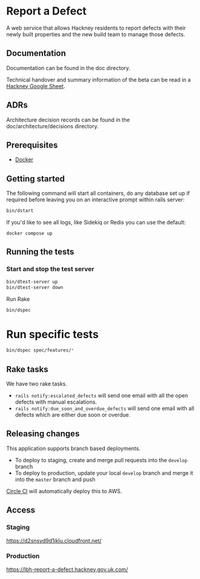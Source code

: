 # Report a Defect

A web service that allows Hackney residents to report defects with their newly built properties and the new build team to manage those defects.

## Documentation

Documentation can be found in the doc directory.

Technical handover and summary information of the beta can be read in a [Hackney Google Sheet](https://docs.google.com/document/d/1qfhREOLLcKOf4VKfXmLAVF1-qHxTTBLZGfYCgIqlVJE/edit).

## ADRs

Architecture decision records can be found in the doc/architecture/decisions directory.

## Prerequisites

* [Docker](https://docs.docker.com/docker-for-mac)

## Getting started

The following command will start all containers, do any database set up if required before leaving you on an interactive prompt within rails server:

```bash
bin/dstart
```

If you'd like to see all logs, like Sidekiq or Redis you can use the default:

```
docker compose up
```

## Running the tests

### Start and stop the test server

```bash
bin/dtest-server up
bin/dtest-server down
```

Run Rake

```bash
bin/dspec
```

# Run specific tests

```bash
bin/dspec spec/features/*
```

## Rake tasks

We have two rake tasks.

* `rails notify:escalated_defects` will send one email with all the open defects
with manual escalations.
* `rails notify:due_soon_and_overdue_defects` will send one email with all defects
which are either due soon or overdue.

## Releasing changes

This application supports branch based deployments.

* To deploy to staging, create and merge pull requests into the `develop` branch
* To deploy to production, update your local `develop` branch and merge it into
  the `master` branch and push

[Circle CI](https://app.circleci.com/pipelines/github/LBHackney-IT/report-a-defect)
will automatically deploy this to AWS.

## Access

### Staging

<https://d2snsyd9d1jklu.cloudfront.net/>

### Production

<https://lbh-report-a-defect.hackney.gov.uk.com/>
